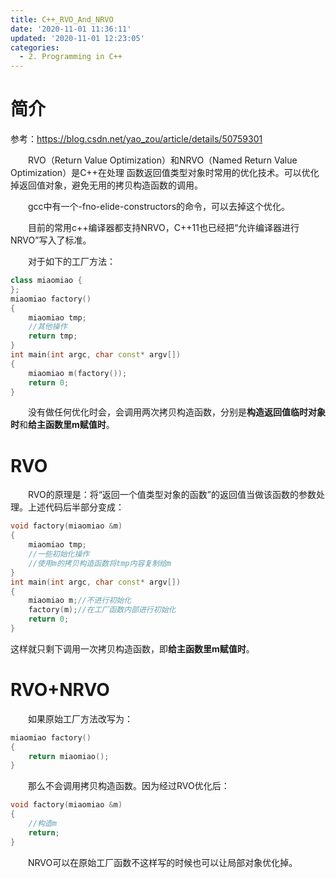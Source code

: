 ```yaml
---
title: C++_RVO_And_NRVO
date: '2020-11-01 11:36:11'
updated: '2020-11-01 12:23:05'
categories:
  - 2. Programming in C++
---
```

# 简介

参考：<https://blog.csdn.net/yao_zou/article/details/50759301>

　　RVO（Return Value Optimization）和NRVO（Named Return Value Optimization）是C++在处理 函数返回值类型对象时常用的优化技术。可以优化掉返回值对象，避免无用的拷贝构造函数的调用。

　　gcc中有一个-fno-elide-constructors的命令，可以去掉这个优化。

　　目前的常用c++编译器都支持NRVO，C++11也已经把“允许编译器进行NRVO”写入了标准。

　　对于如下的工厂方法：

```cpp
class miaomiao {
};
miaomiao factory()
{
    miaomiao tmp;
    //其他操作
    return tmp;
}
int main(int argc, char const* argv[])
{
    miaomiao m(factory());
    return 0;
}
```

　　没有做任何优化时会，会调用两次拷贝构造函数，分别是**构造返回值临时对象时**和**给主函数里m赋值时**。

# RVO

　　RVO的原理是：将“返回一个值类型对象的函数”的返回值当做该函数的参数处理。上述代码后半部分变成：

```cpp
void factory(miaomiao &m)
{
    miaomiao tmp;
    //一些初始化操作
    //使用m的拷贝构造函数将tmp内容复制给m
}
int main(int argc, char const* argv[])
{
    miaomiao m;//不进行初始化
    factory(m);//在工厂函数内部进行初始化
    return 0;
}
```

这样就只剩下调用一次拷贝构造函数，即**给主函数里m赋值时**。

# RVO+NRVO

　　如果原始工厂方法改写为：

```cpp
miaomiao factory()
{
	return miaomiao();
}
```

　　那么不会调用拷贝构造函数。因为经过RVO优化后：

```cpp
void factory(miaomiao &m)
{
    //构造m
    return;
}
```

　　NRVO可以在原始工厂函数不这样写的时候也可以让局部对象优化掉。
